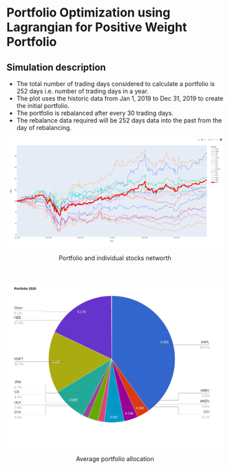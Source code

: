 # Portfolio Optimization using Lagrangian for Positive Weight Portfolio


## Simulation description
- The total number of trading days considered to calculate a portfolio is 252 days i.e. number of trading days in a year.
- The plot uses the historic data from Jan 1, 2019 to Dec 31, 2019 to create the initial portfolio.
- The portfolio is rebalanced after every 30 trading days.
- The rebalance data required will be 252 days data into the past from the day of rebalancing.

<html>
<body>
<div align="center">
  <img src="./resources/networth.png" />
  <p>Portfolio and individual stocks networth</p>
</div>
<br>
<br>

<div align="center">
  <img src="./resources/avg_allocation.png" />
  <p>Average portfolio allocation</p>
</div>
</body>
</html>

